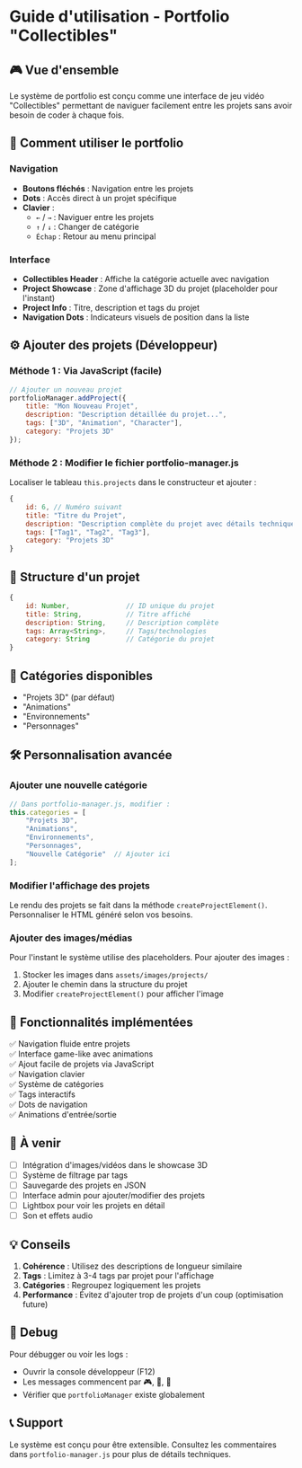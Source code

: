# Guide d'utilisation - Portfolio "Collectibles"

## 🎮 Vue d'ensemble

Le système de portfolio est conçu comme une interface de jeu vidéo "Collectibles" permettant de naviguer facilement entre les projets sans avoir besoin de coder à chaque fois.

## 🚀 Comment utiliser le portfolio

### Navigation
- **Boutons fléchés** : Navigation entre les projets
- **Dots** : Accès direct à un projet spécifique  
- **Clavier** :
  - `←` / `→` : Naviguer entre les projets
  - `↑` / `↓` : Changer de catégorie
  - `Échap` : Retour au menu principal

### Interface
- **Collectibles Header** : Affiche la catégorie actuelle avec navigation
- **Project Showcase** : Zone d'affichage 3D du projet (placeholder pour l'instant)
- **Project Info** : Titre, description et tags du projet
- **Navigation Dots** : Indicateurs visuels de position dans la liste

## ⚙️ Ajouter des projets (Développeur)

### Méthode 1 : Via JavaScript (facile)
```javascript
// Ajouter un nouveau projet
portfolioManager.addProject({
    title: "Mon Nouveau Projet",
    description: "Description détaillée du projet...",
    tags: ["3D", "Animation", "Character"],
    category: "Projets 3D"
});
```

### Méthode 2 : Modifier le fichier portfolio-manager.js
Localiser le tableau `this.projects` dans le constructeur et ajouter :
```javascript
{
    id: 6, // Numéro suivant
    title: "Titre du Projet",
    description: "Description complète du projet avec détails techniques et artistiques.",
    tags: ["Tag1", "Tag2", "Tag3"],
    category: "Projets 3D"
}
```

## 🎨 Structure d'un projet

```javascript
{
    id: Number,              // ID unique du projet
    title: String,           // Titre affiché
    description: String,     // Description complète
    tags: Array<String>,     // Tags/technologies
    category: String         // Catégorie du projet
}
```

## 📂 Catégories disponibles

- "Projets 3D" (par défaut)
- "Animations"  
- "Environnements"
- "Personnages"

## 🛠️ Personnalisation avancée

### Ajouter une nouvelle catégorie
```javascript
// Dans portfolio-manager.js, modifier :
this.categories = [
    "Projets 3D", 
    "Animations", 
    "Environnements", 
    "Personnages",
    "Nouvelle Catégorie"  // Ajouter ici
];
```

### Modifier l'affichage des projets
Le rendu des projets se fait dans la méthode `createProjectElement()`. 
Personnaliser le HTML généré selon vos besoins.

### Ajouter des images/médias
Pour l'instant le système utilise des placeholders. Pour ajouter des images :
1. Stocker les images dans `assets/images/projects/`
2. Ajouter le chemin dans la structure du projet
3. Modifier `createProjectElement()` pour afficher l'image

## 🎯 Fonctionnalités implémentées

✅ Navigation fluide entre projets  
✅ Interface game-like avec animations  
✅ Ajout facile de projets via JavaScript  
✅ Navigation clavier  
✅ Système de catégories  
✅ Tags interactifs  
✅ Dots de navigation  
✅ Animations d'entrée/sortie  

## 🚧 À venir

- [ ] Intégration d'images/vidéos dans le showcase 3D
- [ ] Système de filtrage par tags
- [ ] Sauvegarde des projets en JSON
- [ ] Interface admin pour ajouter/modifier des projets
- [ ] Lightbox pour voir les projets en détail
- [ ] Son et effets audio

## 💡 Conseils

1. **Cohérence** : Utilisez des descriptions de longueur similaire
2. **Tags** : Limitez à 3-4 tags par projet pour l'affichage
3. **Catégories** : Regroupez logiquement les projets
4. **Performance** : Évitez d'ajouter trop de projets d'un coup (optimisation future)

## 🐛 Debug

Pour débugger ou voir les logs :
- Ouvrir la console développeur (F12)
- Les messages commencent par 🎮, 📂, 🎨
- Vérifier que `portfolioManager` existe globalement

## 📞 Support

Le système est conçu pour être extensible. 
Consultez les commentaires dans `portfolio-manager.js` pour plus de détails techniques.